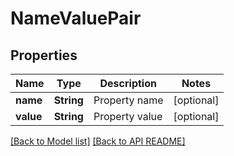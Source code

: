 
# NameValuePair
## Properties
Name | Type | Description | Notes
------------ | ------------- | ------------- | -------------
**name** | **String** | Property name              |  [optional]
**value** | **String** | Property value              |  [optional]




[[Back to Model list]](Models.md) [[Back to API README]](README.md)

